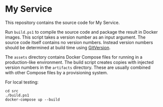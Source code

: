 # My Service

This repository contains the source code for My Service.

Run `build.ps1` to compile the source code and package the result in Docker images.
This script takes a version number as an input argument. The source code itself contains no version numbers. Instead version numbers should be determined at build time using [GitVersion](http://gitversion.readthedocs.io/).

The `assets` directory contains Docker Compose files for running in a production-like environment.
The build script creates copies with injected version numbers in the `artifacts` directory. These are usually combined with other Compose files by a provisioning system.

For local testing:

    cd src
    ./build.ps1
    docker-compose up --build

